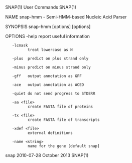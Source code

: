 SNAP(1)                                                                                         User Commands                                                                                         SNAP(1)

NAME
       snap-hmm - Semi-HMM-based Nucleic Acid Parser

SYNOPSIS
       snap-hmm [options] <HMM file> <FASTA file> [options]

OPTIONS
       -help  report useful information

       -lcmask
              treat lowercase as N

       -plus  predict on plus strand only

       -minus predict on minus strand only

       -gff   output annotation as GFF

       -ace   output annotation as ACED

       -quiet do not send progress to STDERR

       -aa <file>
              create FASTA file of proteins

       -tx <file>
              create FASTA file of transcripts

       -xdef <file>
              external definitions

       -name <string>
              name for the gene [default snap]

snap 2010-07-28                                                                                  October 2013                                                                                         SNAP(1)
